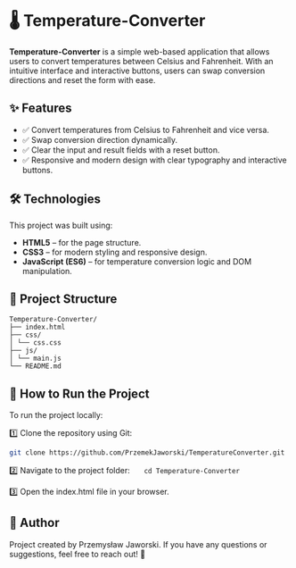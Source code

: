 # 🌡️ Temperature-Converter

**Temperature-Converter** is a simple web-based application that allows users to convert temperatures between Celsius and Fahrenheit. With an intuitive interface and interactive buttons, users can swap conversion directions and reset the form with ease.

## ✨ Features

- ✅ Convert temperatures from Celsius to Fahrenheit and vice versa.
- ✅ Swap conversion direction dynamically.
- ✅ Clear the input and result fields with a reset button.
- ✅ Responsive and modern design with clear typography and interactive buttons.

## 🛠 Technologies

This project was built using:

- **HTML5** – for the page structure.
- **CSS3** – for modern styling and responsive design.
- **JavaScript (ES6)** – for temperature conversion logic and DOM manipulation.

## 📁 Project Structure

```
Temperature-Converter/
├── index.html
├── css/
│ └── css.css
├── js/
│ └── main.js
└── README.md
```

## 🚀 How to Run the Project

To run the project locally:

1️⃣ Clone the repository using Git:

```bash
git clone https://github.com/PrzemekJaworski/TemperatureConverter.git
```

2️⃣ Navigate to the project folder:
`    cd Temperature-Converter
   `

3️⃣ Open the index.html file in your browser.

## 👤 Author

Project created by Przemysław Jaworski.
If you have any questions or suggestions, feel free to reach out! 🚀
